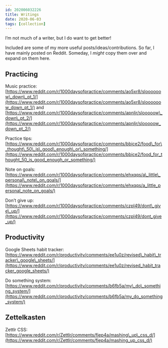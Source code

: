 ```yaml
---
id: 202006032226
title: Writings
date: 2020-06-03
tags: [collection]
---
```


I’m not much of a writer, but I do want to get better!

Included are some of my more useful posts/ideas/contributions. So far, I have mainly posted on Reddit. Someday, I *might* copy them over and expand on them here.

## Practicing
Music practice: [https://www.reddit.com/r/1000daysofpractice/comments/ao5xr8/sloooooow\_down\_pt_1/](https://www.reddit.com/r/1000daysofpractice/comments/ao5xr8/sloooooow_down_pt_1/)
and [https://www.reddit.com/r/1000daysofpractice/comments/apnljr/slooooow\_down\_pt_2/](https://www.reddit.com/r/1000daysofpractice/comments/apnljr/slooooow_down_pt_2/)

Practice tips: [https://www.reddit.com/r/1000daysofpractice/comments/bbice2/food\_for\_thought\_50\_is\_good\_enough\_or\_something/](https://www.reddit.com/r/1000daysofpractice/comments/bbice2/food_for_thought_50_is_good_enough_or_something/)

Note on goals: [https://www.reddit.com/r/1000daysofpractice/comments/ehxqqs/a\_little\_personal\_note\_on_goals/](https://www.reddit.com/r/1000daysofpractice/comments/ehxqqs/a_little_personal_note_on_goals/)

Don’t give up: [https://www.reddit.com/r/1000daysofpractice/comments/czpl49/dont\_give\_up/](https://www.reddit.com/r/1000daysofpractice/comments/czpl49/dont_give_up/)

## Productivity
Google Sheets habit tracker: [https://www.reddit.com/r/productivity/comments/ee1u0z/revised\_habit\_tracker\_google\_sheets/](https://www.reddit.com/r/productivity/comments/ee1u0z/revised_habit_tracker_google_sheets/)

Do something system: [https://www.reddit.com/r/productivity/comments/b6fb5a/my\_do\_something_system/](https://www.reddit.com/r/productivity/comments/b6fb5a/my_do_something_system/)

## Zettelkasten
Zettlr CSS: [https://www.reddit.com/r/Zettlr/comments/fjep4a/mashing\_up\_css_d/](https://www.reddit.com/r/Zettlr/comments/fjep4a/mashing_up_css_d/)






